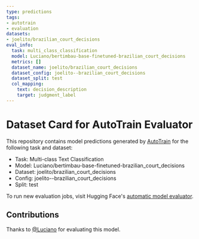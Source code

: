 ```yaml
---
type: predictions
tags:
- autotrain
- evaluation
datasets:
- joelito/brazilian_court_decisions
eval_info:
  task: multi_class_classification
  model: Luciano/bertimbau-base-finetuned-brazilian_court_decisions
  metrics: []
  dataset_name: joelito/brazilian_court_decisions
  dataset_config: joelito--brazilian_court_decisions
  dataset_split: test
  col_mapping:
    text: decision_description
    target: judgment_label
---
```

# Dataset Card for AutoTrain Evaluator

This repository contains model predictions generated by [AutoTrain](https://huggingface.co/autotrain) for the following task and dataset:

* Task: Multi-class Text Classification
* Model: Luciano/bertimbau-base-finetuned-brazilian_court_decisions
* Dataset: joelito/brazilian_court_decisions
* Config: joelito--brazilian_court_decisions
* Split: test

To run new evaluation jobs, visit Hugging Face's [automatic model evaluator](https://huggingface.co/spaces/autoevaluate/model-evaluator).

## Contributions

Thanks to [@Luciano](https://huggingface.co/Luciano) for evaluating this model.